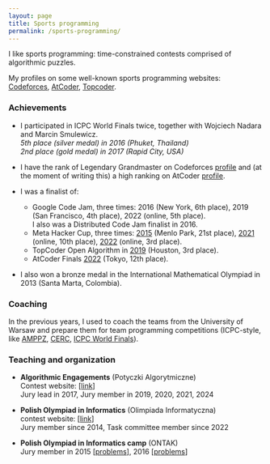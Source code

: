 ```yaml
---
layout: page
title: Sports programming
permalink: /sports-programming/
---
```


I like sports programming: time-constrained contests comprised of algorithmic puzzles.

My profiles on some well-known sports programming websites: [Codeforces](https://codeforces.com/profile/mnbvmar), [AtCoder](https://atcoder.jp/users/mnbvmar), [Topcoder](https://profiles.topcoder.com/mnbvmar).

### Achievements

- I participated in ICPC World Finals twice, together with Wojciech Nadara and Marcin Smulewicz. <br />
_5th place (silver medal) in 2016 (Phuket, Thailand)_ <br />
_2nd place (gold medal) in 2017 (Rapid City, USA)_

- I have the rank of Legendary Grandmaster on Codeforces [profile](https://codeforces.com/profile/mnbvmar) and (at the moment of writing this) a high ranking on AtCoder [profile](https://atcoder.jp/users/mnbvmar).

- I was a finalist of:
  - Google Code Jam, three times: 2016 (New York, 6th place), 2019 (San Francisco, 4th place), 2022 (online, 5th place).<br />
      I also was a Distributed Code Jam finalist in 2016.
  - Meta Hacker Cup, three times: [2015](https://www.facebook.com/codingcompetitions/hacker-cup/2015/final-round/scoreboard) (Menlo Park, 21st place), [2021](https://www.facebook.com/codingcompetitions/hacker-cup/2021/final-round/scoreboard) (online, 10th place), [2022](https://www.facebook.com/codingcompetitions/hacker-cup/2022/final-round/scoreboard) (online, 3rd place).
  - TopCoder Open Algorithm in [2019](https://archive.topcoder.com/TCO/tco19.topcoder.com/index.html) (Houston, 3rd place).
  - AtCoder Finals [2022](https://atcoder.jp/posts/1097) (Tokyo, 12th place).

- I also won a bronze medal in the International Mathematical Olympiad in 2013 (Santa Marta, Colombia).


### Coaching

In the previous years, I used to coach the teams from the University of Warsaw and prepare them for team programming competitions (ICPC-style, like [AMPPZ](https://amppz.edu.pl/), [CERC](https://cerc24.ii.uni.wroc.pl/), [ICPC World Finals](https://icpc.global/)).


### Teaching and organization

- **Algorithmic Engagements** (Potyczki Algorytmiczne) <br />
  Contest website: [[link](https://potyczki.mimuw.edu.pl/)] <br />
  Jury lead in 2017, Jury member in 2019, 2020, 2021, 2024

- **Polish Olympiad in Informatics** (Olimpiada Informatyczna) <br />
  contest website: [[link](https://oi.edu.pl/)] <br />
  Jury member since 2014, Task committee member since 2022

- **Polish Olympiad in Informatics camp** (ONTAK) <br />
  Jury member in 2015 [[problems](https://sio2.mimuw.edu.pl/c/wiekuisty_ontak2015/)], 2016 [[problems](https://sio2.mimuw.edu.pl/c/wiekuisty_ontak2016/)]




